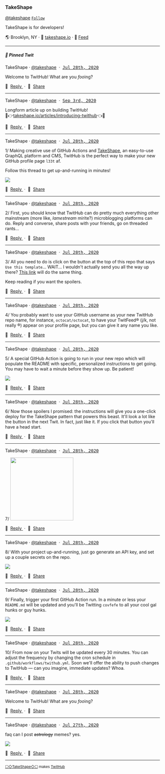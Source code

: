 <p><a href="https://images.takeshape.io/b9b1f9b0-313e-45d7-a92d-42dbbdec5dd0/dev/aa51f61d-0d03-4fa0-8d34-d8a1133356d9/takeshape_logo_lg_black-sq-500.png?auto=compress%2Cformat"><img src="https://images.takeshape.io/b9b1f9b0-313e-45d7-a92d-42dbbdec5dd0/dev/aa51f61d-0d03-4fa0-8d34-d8a1133356d9/takeshape_logo_lg_black-sq-500.png?auto=compress%2Cformat&h=134&mask=ellipse&q=100&w=134" title=""/></a></p>

### TakeShape

[@takeshape](https://github.com/takeshape)&nbsp;[`Follow`](https://github.com/takeshape?tab=followers)

TakeShape is for developers!

🌎 Brooklyn, NY · 📠&nbsp;[takeshape.io](https://takeshape.io) · 📡&nbsp;[Feed](https://raw.githubusercontent.com/takeshape/twithub/master/README.xml)


<hr />
<h5>📌 Pinned Twit</h5>

<p>
  TakeShape · 
  <a href="https://github.com/takeshape" rel="noopener noreferrer">@takeshape</a>
  &nbsp;·&nbsp; 
  <a name="1595944469-1" href="#1595944469-1"><kbd>Jul 28th, 2020</kbd></a>
</p>

Welcome to TwitHub! What are you *foo*ing?

<p>
  💬&nbsp;
  <a href="https://github.com/takeshape/twithub/issues/new?body=Welcome%20to%20TwitHub!%20What%20are%20you%20*foo*ing%3F%0A%0A---" rel="noopener noreferrer">
    Reply
  </a>
  &nbsp;·&nbsp;
  👏&nbsp;
  <a href="https://twitter.com/intent/tweet?url=https://github.com/takeshape/twithub%231595944469-1&hashtags=TwitHub">
    Share
  </a>
</p>
<hr />
<p>
  TakeShape · 
  <a href="https://github.com/takeshape" rel="noopener noreferrer">@takeshape</a>
  &nbsp;·&nbsp; 
  <a name="1599146356-1" href="#1599146356-1"><kbd>Sep 3rd, 2020</kbd></a>
</p>

Longform article up on building TwitHub!  
👀👉[takeshape.io/articles/introducing-twithub](https://www.takeshape.io/articles/introducing-twithub/)👈👀

<p>
  💬&nbsp;
  <a href="https://github.com/takeshape/twithub/issues/new?body=Longform%20article%20up%20on%20building%20TwitHub!%0A%F0%9F%91%80%F0%9F%91%89%5Btakeshape.io%2Farticles%2Fintroducing-twithub%5D(https%3A%2F%2Fwww.takeshape.io%2Farticles%2Fintroducing-twithub%2F)%F0%9F%91%88%F0%9F%91%80%0A%0A---" rel="noopener noreferrer">
    Reply
  </a>
  &nbsp;·&nbsp;
  👏&nbsp;
  <a href="https://twitter.com/intent/tweet?url=https://github.com/takeshape/twithub%231599146356-1&hashtags=TwitHub">
    Share
  </a>
</p><hr />
<p>
  TakeShape · 
  <a href="https://github.com/takeshape" rel="noopener noreferrer">@takeshape</a>
  &nbsp;·&nbsp; 
  <a name="1595984065-1" href="#1595984065-1"><kbd>Jul 28th, 2020</kbd></a>
</p>

1/ Making creative use of GitHub Actions and [TakeShape](https://takeshape.io), an easy-to-use GraphQL platform and CMS, TwitHub is the perfect way to make your new GitHub profile page `l33t` af.

Follow this thread to get up-and-running in minutes!

<p>
  <a href="https://images.takeshape.io/b9b1f9b0-313e-45d7-a92d-42dbbdec5dd0/dev/1a5e2a22-1ec1-45c5-882a-ab0cbe0b93e7/morpheus.jpg?auto=compress%2Cformat" alt="" rel="noopener noreferrer">
    <img src="https://images.takeshape.io/b9b1f9b0-313e-45d7-a92d-42dbbdec5dd0/dev/1a5e2a22-1ec1-45c5-882a-ab0cbe0b93e7/morpheus.jpg?auto=compress%2Cformat&corner-radius=15%2C15%2C15%2C15&crop=faces%2Centropy&fit=crop&mask=corners&max-h=510&q=100&w=510"/>
  </a>
</p><p>
  💬&nbsp;
  <a href="https://github.com/takeshape/twithub/issues/new?body=Making%20creative%20use%20of%20GitHub%20Actions%20and%20%5BTakeShape%5D(https%3A%2F%2Ftakeshape.io)%2C%20an%20easy-to-use%20GraphQL%20platform%20and%20CMS%2C%20TwitHub%20is%20the%20perfect%20way%20to%20make%20your%20new%20GitHub%20profile%20page%20%60l33t%60%20af.%0A%0AFollow%20this%20thread%20to%20get%20up-and-running%20in%20minutes!%0A%0A---" rel="noopener noreferrer">
    Reply
  </a>
  &nbsp;·&nbsp;
  👏&nbsp;
  <a href="https://twitter.com/intent/tweet?url=https://github.com/takeshape/twithub%231595984065-1&hashtags=TwitHub">
    Share
  </a>
</p><hr />
      
<p>
  TakeShape · 
  <a href="https://github.com/takeshape" rel="noopener noreferrer">@takeshape</a>
  &nbsp;·&nbsp; 
  <a name="1595984065-2" href="#1595984065-2"><kbd>Jul 28th, 2020</kbd></a>
</p>

2/ First, you should know that TwitHub can do pretty much everything other mainstream (more like, _lamestream_ mirite?) microblogging platforms can do. Reply and converse, share posts with your friends, go on threaded rants...

<p>
  💬&nbsp;
  <a href="https://github.com/takeshape/twithub/issues/new?body=First%2C%20you%20should%20know%20that%20TwitHub%20can%20do%20pretty%20much%20everything%20other%20mainstream%20(more%20like%2C%20_lamestream_%20mirite%3F)%20microblogging%20platforms%20can%20do.%20Reply%20and%20converse%2C%20share%20posts%20with%20your%20friends%2C%20go%20on%20threaded%20rants...%0A%0A---" rel="noopener noreferrer">
    Reply
  </a>
  &nbsp;·&nbsp;
  👏&nbsp;
  <a href="https://twitter.com/intent/tweet?url=https://github.com/takeshape/twithub%231595984065-2&hashtags=TwitHub">
    Share
  </a>
</p><hr />
      
<p>
  TakeShape · 
  <a href="https://github.com/takeshape" rel="noopener noreferrer">@takeshape</a>
  &nbsp;·&nbsp; 
  <a name="1595984065-3" href="#1595984065-3"><kbd>Jul 28th, 2020</kbd></a>
</p>

3/ All you need to do is click on the button at the top of this repo that says `Use this template`... WAIT... I wouldn't actually send you all the way up there? [This link](https://github.com/takeshape/TwitHub/generate) will do the same thing.

Keep reading if you want the spoilers.

<p>
  💬&nbsp;
  <a href="https://github.com/takeshape/twithub/issues/new?body=All%20you%20need%20to%20do%20is%20click%20on%20the%20button%20at%20the%20top%20of%20this%20repo%20that%20says%20%60Use%20this%20template%60...%20WAIT...%20I%20wouldn&#39;t%20actually%20send%20you%20all%20the%20way%20up%20there%3F%20%5BThis%20link%5D(https%3A%2F%2Fgithub.com%2Ftakeshape%2FTwitHub%2Fgenerate)%20will%20do%20the%20same%20thing.%0A%0AKeep%20reading%20if%20you%20want%20the%20spoilers.%0A%0A---" rel="noopener noreferrer">
    Reply
  </a>
  &nbsp;·&nbsp;
  👏&nbsp;
  <a href="https://twitter.com/intent/tweet?url=https://github.com/takeshape/twithub%231595984065-3&hashtags=TwitHub">
    Share
  </a>
</p><hr />
      
<p>
  TakeShape · 
  <a href="https://github.com/takeshape" rel="noopener noreferrer">@takeshape</a>
  &nbsp;·&nbsp; 
  <a name="1595984065-4" href="#1595984065-4"><kbd>Jul 28th, 2020</kbd></a>
</p>

4/ You probably want to use your GitHub username as your new TwitHub repo name, for instance, `octocat/octocat`, to have your TwitFeed® (j/k, not really ®) appear on your profile page, but you can give it any name you like.

<p>
  💬&nbsp;
  <a href="https://github.com/takeshape/twithub/issues/new?body=You%20probably%20want%20to%20use%20your%20GitHub%20username%20as%20your%20new%20TwitHub%20repo%20name%2C%20for%20instance%2C%20%60octocat%2Foctocat%60%2C%20to%20have%20your%20TwitFeed%C2%AE%20(j%2Fk%2C%20not%20really%20%C2%AE)%20appear%20on%20your%20profile%20page%2C%20but%20you%20can%20give%20it%20any%20name%20you%20like.%0A%0A---" rel="noopener noreferrer">
    Reply
  </a>
  &nbsp;·&nbsp;
  👏&nbsp;
  <a href="https://twitter.com/intent/tweet?url=https://github.com/takeshape/twithub%231595984065-4&hashtags=TwitHub">
    Share
  </a>
</p><hr />
      
<p>
  TakeShape · 
  <a href="https://github.com/takeshape" rel="noopener noreferrer">@takeshape</a>
  &nbsp;·&nbsp; 
  <a name="1595984065-5" href="#1595984065-5"><kbd>Jul 28th, 2020</kbd></a>
</p>

5/ A special GitHub Action is going to run in your new repo which will populate the README with specific, personalized instructions to get going. You may have to wait a minute before they show up. Be patient!

<p>
  <a href="https://images.takeshape.io/b9b1f9b0-313e-45d7-a92d-42dbbdec5dd0/dev/e6a6d705-34ae-484a-8f44-089de3ba1b14/patience.jpg?auto=compress%2Cformat" alt="" rel="noopener noreferrer">
    <img src="https://images.takeshape.io/b9b1f9b0-313e-45d7-a92d-42dbbdec5dd0/dev/e6a6d705-34ae-484a-8f44-089de3ba1b14/patience.jpg?auto=compress%2Cformat&corner-radius=15%2C15%2C15%2C15&crop=faces%2Centropy&fit=crop&mask=corners&max-h=510&q=100&w=510"/>
  </a>
</p><p>
  💬&nbsp;
  <a href="https://github.com/takeshape/twithub/issues/new?body=A%20special%20GitHub%20Action%20is%20going%20to%20run%20in%20your%20new%20repo%20which%20will%20populate%20the%20README%20with%20specific%2C%20personalized%20instructions%20to%20get%20going.%20You%20may%20have%20to%20wait%20a%20minute%20before%20they%20show%20up.%20Be%20patient!%0A%0A---" rel="noopener noreferrer">
    Reply
  </a>
  &nbsp;·&nbsp;
  👏&nbsp;
  <a href="https://twitter.com/intent/tweet?url=https://github.com/takeshape/twithub%231595984065-5&hashtags=TwitHub">
    Share
  </a>
</p><hr />
      
<p>
  TakeShape · 
  <a href="https://github.com/takeshape" rel="noopener noreferrer">@takeshape</a>
  &nbsp;·&nbsp; 
  <a name="1595984065-6" href="#1595984065-6"><kbd>Jul 28th, 2020</kbd></a>
</p>

6/ Now those spoilers I promised: the instructions will give you a one-click deploy for the TakeShape pattern that powers this beast. It'll look a lot like the button in the next Twit. In fact, just like it. If you click that button you'll have a head start.

<p>
  💬&nbsp;
  <a href="https://github.com/takeshape/twithub/issues/new?body=Now%20those%20spoilers%20I%20promised%3A%20the%20instructions%20will%20give%20you%20a%20one-click%20deploy%20for%20the%20TakeShape%20pattern%20that%20powers%20this%20beast.%20It&#39;ll%20look%20a%20lot%20like%20the%20button%20in%20the%20next%20Twit.%20In%20fact%2C%20just%20like%20it.%20If%20you%20click%20that%20button%20you&#39;ll%20have%20a%20head%20start.%0A%0A---" rel="noopener noreferrer">
    Reply
  </a>
  &nbsp;·&nbsp;
  👏&nbsp;
  <a href="https://twitter.com/intent/tweet?url=https://github.com/takeshape/twithub%231595984065-6&hashtags=TwitHub">
    Share
  </a>
</p><hr />
      
<p>
  TakeShape · 
  <a href="https://github.com/takeshape" rel="noopener noreferrer">@takeshape</a>
  &nbsp;·&nbsp; 
  <a name="1595984065-7" href="#1595984065-7"><kbd>Jul 28th, 2020</kbd></a>
</p>

7/ <a href="//app.takeshape.io/add-to-takeshape?repo=https://github.com/takeshape/TwitHub/tree/master/.takeshape/pattern"><img src="https://images.takeshape.io/2cccc825-70be-431c-9ba0-10ab38ecd3a7/dev/8e2f7bda-0e08-4ede-a546-6df59be6a8bb/Deploy+to+TakeShape@2x.png" width="205"/></a>

<p>
  💬&nbsp;
  <a href="https://github.com/takeshape/twithub/issues/new?body=%0A%0A---" rel="noopener noreferrer">
    Reply
  </a>
  &nbsp;·&nbsp;
  👏&nbsp;
  <a href="https://twitter.com/intent/tweet?url=https://github.com/takeshape/twithub%231595984065-7&hashtags=TwitHub">
    Share
  </a>
</p><hr />
      
<p>
  TakeShape · 
  <a href="https://github.com/takeshape" rel="noopener noreferrer">@takeshape</a>
  &nbsp;·&nbsp; 
  <a name="1595984065-8" href="#1595984065-8"><kbd>Jul 28th, 2020</kbd></a>
</p>

8/ With your project up-and-running, just go generate an API key, and set up a couple secrets on the repo.

<p>
  <a href="https://images.takeshape.io/b9b1f9b0-313e-45d7-a92d-42dbbdec5dd0/dev/193f7532-ecfd-4f5a-bbfc-0a495f1e2224/secrets.jpeg?auto=compress%2Cformat" alt="" rel="noopener noreferrer">
    <img src="https://images.takeshape.io/b9b1f9b0-313e-45d7-a92d-42dbbdec5dd0/dev/193f7532-ecfd-4f5a-bbfc-0a495f1e2224/secrets.jpeg?auto=compress%2Cformat&corner-radius=15%2C15%2C15%2C15&crop=faces%2Centropy&fit=crop&mask=corners&max-h=510&q=100&w=510"/>
  </a>
</p><p>
  💬&nbsp;
  <a href="https://github.com/takeshape/twithub/issues/new?body=With%20your%20project%20up-and-running%2C%20just%20go%20generate%20an%20API%20key%2C%20and%20set%20up%20a%20couple%20secrets%20on%20the%20repo.%0A%0A---" rel="noopener noreferrer">
    Reply
  </a>
  &nbsp;·&nbsp;
  👏&nbsp;
  <a href="https://twitter.com/intent/tweet?url=https://github.com/takeshape/twithub%231595984065-8&hashtags=TwitHub">
    Share
  </a>
</p><hr />
      
<p>
  TakeShape · 
  <a href="https://github.com/takeshape" rel="noopener noreferrer">@takeshape</a>
  &nbsp;·&nbsp; 
  <a name="1595984065-9" href="#1595984065-9"><kbd>Jul 28th, 2020</kbd></a>
</p>

9/ Finally, trigger your first GitHub Action run. In a minute or less your `README.md` will be updated and you'll be Twitting `covfefe` to all your cool gal hunks or guy hunks.

<p>
  <a href="https://images.takeshape.io/b9b1f9b0-313e-45d7-a92d-42dbbdec5dd0/dev/71746235-2dfa-492f-bfc4-6b01b4fdd3e7/great-job.jpg?auto=compress%2Cformat" alt="" rel="noopener noreferrer">
    <img src="https://images.takeshape.io/b9b1f9b0-313e-45d7-a92d-42dbbdec5dd0/dev/71746235-2dfa-492f-bfc4-6b01b4fdd3e7/great-job.jpg?auto=compress%2Cformat&corner-radius=15%2C15%2C15%2C15&crop=faces%2Centropy&fit=crop&mask=corners&max-h=510&q=100&w=510"/>
  </a>
</p><p>
  💬&nbsp;
  <a href="https://github.com/takeshape/twithub/issues/new?body=Finally%2C%20trigger%20your%20first%20GitHub%20Action%20run.%20In%20a%20minute%20or%20less%20your%20%60README.md%60%20will%20be%20updated%20and%20you&#39;ll%20be%20Twitting%20%60covfefe%60%20to%20all%20your%20cool%20gal%20hunks%20or%20guy%20hunks.%0A%0A---" rel="noopener noreferrer">
    Reply
  </a>
  &nbsp;·&nbsp;
  👏&nbsp;
  <a href="https://twitter.com/intent/tweet?url=https://github.com/takeshape/twithub%231595984065-9&hashtags=TwitHub">
    Share
  </a>
</p><hr />
      
<p>
  TakeShape · 
  <a href="https://github.com/takeshape" rel="noopener noreferrer">@takeshape</a>
  &nbsp;·&nbsp; 
  <a name="1595984065-10" href="#1595984065-10"><kbd>Jul 28th, 2020</kbd></a>
</p>

10/ From now on your Twits will be updated every 30 minutes. You can adjust the frequency by changing the cron schedule in `.github/workflows/twithub.yml`. Soon we'll offer the ability to push changes to TwitHub — can you imagine, immediate updates? Whoa.

<p>
  💬&nbsp;
  <a href="https://github.com/takeshape/twithub/issues/new?body=From%20now%20on%20your%20Twits%20will%20be%20updated%20every%2030%20minutes.%20You%20can%20adjust%20the%20frequency%20by%20changing%20the%20cron%20schedule%20in%20%60.github%2Fworkflows%2Ftwithub.yml%60.%20Soon%20we&#39;ll%20offer%20the%20ability%20to%20push%20changes%20to%20TwitHub%20%E2%80%94%20can%20you%20imagine%2C%20immediate%20updates%3F%20Whoa.%0A%0A---" rel="noopener noreferrer">
    Reply
  </a>
  &nbsp;·&nbsp;
  👏&nbsp;
  <a href="https://twitter.com/intent/tweet?url=https://github.com/takeshape/twithub%231595984065-10&hashtags=TwitHub">
    Share
  </a>
</p><hr />
<p>
  TakeShape · 
  <a href="https://github.com/takeshape" rel="noopener noreferrer">@takeshape</a>
  &nbsp;·&nbsp; 
  <a name="1595944469-1" href="#1595944469-1"><kbd>Jul 28th, 2020</kbd></a>
</p>

Welcome to TwitHub! What are you *foo*ing?

<p>
  💬&nbsp;
  <a href="https://github.com/takeshape/twithub/issues/new?body=Welcome%20to%20TwitHub!%20What%20are%20you%20*foo*ing%3F%0A%0A---" rel="noopener noreferrer">
    Reply
  </a>
  &nbsp;·&nbsp;
  👏&nbsp;
  <a href="https://twitter.com/intent/tweet?url=https://github.com/takeshape/twithub%231595944469-1&hashtags=TwitHub">
    Share
  </a>
</p><hr />
<p>
  TakeShape · 
  <a href="https://github.com/takeshape" rel="noopener noreferrer">@takeshape</a>
  &nbsp;·&nbsp; 
  <a name="1595882579-1" href="#1595882579-1"><kbd>Jul 27th, 2020</kbd></a>
</p>

faq can I post ~~astrology~~ memes? yes.

<p>
  <a href="https://images.takeshape.io/b9b1f9b0-313e-45d7-a92d-42dbbdec5dd0/dev/35752c8e-1467-43f6-84d6-c737314001d2/4aaii2.jpg?auto=compress%2Cformat" alt="" rel="noopener noreferrer">
    <img src="https://images.takeshape.io/b9b1f9b0-313e-45d7-a92d-42dbbdec5dd0/dev/35752c8e-1467-43f6-84d6-c737314001d2/4aaii2.jpg?auto=compress%2Cformat&corner-radius=15%2C15%2C15%2C15&crop=faces%2Centropy&fit=crop&mask=corners&max-h=510&q=100&w=510"/>
  </a>
</p><p>
  💬&nbsp;
  <a href="https://github.com/takeshape/twithub/issues/new?body=faq%20can%20I%20post%20~~astrology~~%20memes%3F%20yes.%0A%0A---" rel="noopener noreferrer">
    Reply
  </a>
  &nbsp;·&nbsp;
  👏&nbsp;
  <a href="https://twitter.com/intent/tweet?url=https://github.com/takeshape/twithub%231595882579-1&hashtags=TwitHub">
    Share
  </a>
</p>

<p>
  <hr />
  <small><a href="https://takeshape.io">☐◇TakeShape◇☐</a> makes <a href="https://github.com/takeshape/TwitHub">TwitHub</a></small>
</p>